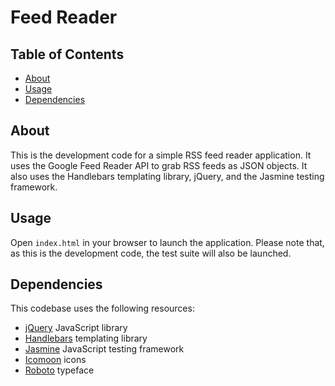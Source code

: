 # Feed Reader

## Table of Contents

* [About](#about)
* [Usage](#usage)
* [Dependencies](#dependencies)

## About

This is the development code for a simple RSS feed reader application. It uses
the Google Feed Reader API to grab RSS feeds as JSON objects. It also uses the
Handlebars templating library, jQuery, and the Jasmine testing framework.

## Usage

Open `index.html` in your browser to launch the application. Please note that,
as this is the development code, the test suite will also be launched.

## Dependencies

This codebase uses the following resources:

* [jQuery](https://jquery.com) JavaScript library
* [Handlebars](https://handlebarsjs.com) templating library
* [Jasmine](https://jasmine.github.io) JavaScript testing framework
* [Icomoon](https://icomoon.io) icons
* [Roboto](https://fonts.google.com/specimen/Roboto) typeface
